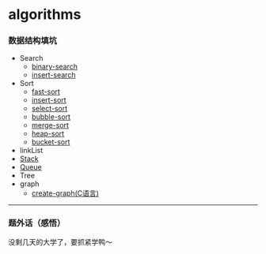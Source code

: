 # algorithms
### 数据结构填坑
* Search
  * [binary-search](https://github.com/hapi666/Data-structure/blob/master/search/binary-search/BinarySearch.go)
  * [insert-search](https://github.com/hapi666/Data-structure/blob/master/search/insert-search/main.go)
* Sort
  * [fast-sort](https://github.com/hapi666/Data-structure/blob/master/sort/fast-sort/fastSort.go)
  * [insert-sort](https://github.com/hapi666/Data-structure/blob/master/sort/insert-sort/main.go)
  * [select-sort](https://github.com/hapi666/Data-structure/blob/master/sort/select-sort/main.go)
  * [bubble-sort](https://github.com/hapi666/Data-structure/blob/master/sort/bubble-sort/main.go)
  * [merge-sort](https://github.com/hapi666/Data-structure/blob/master/sort/merge-sort/main.go)
  * [heap-sort](https://github.com/hapi666/Data-structure/blob/master/sort/heap-sort/main.go)
  * [bucket-sort](https://github.com/hapi666/Data-structure/blob/master/sort/bucket-sort/main.go)
* linkList
* [Stack](https://github.com/hapi666/algorithms/blob/master/stack/main.go)
* [Queue](https://github.com/hapi666/algorithms/blob/master/queue/main.go)
* Tree
* graph
  * [create-graph(C语言)](https://github.com/hapi666/Data-structure/blob/master/graph/graph.c)
---
### 题外话（感悟）
  没剩几天的大学了，要抓紧学鸭～